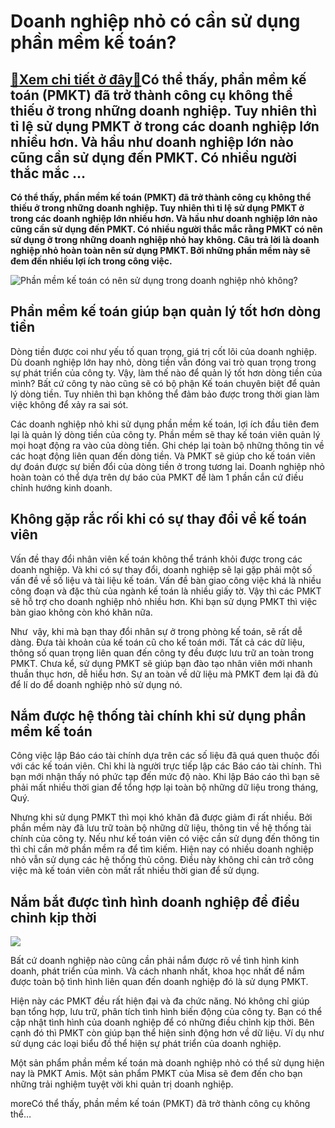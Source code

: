 Doanh nghiệp nhỏ có cần sử dụng phần mềm kế toán?
=================================================

[:gift:Xem chi tiết ở đây:gift:](https://hddtvn.com/doanh-nghiep-nho-co-can-su-dung-phan-mem-ke-toan/)Có thể thấy, phần mềm kế toán (PMKT) đã trở thành công cụ không thể thiếu ở trong những doanh nghiệp. Tuy nhiên thì tỉ lệ sử dụng PMKT ở trong các doanh nghiệp lớn nhiều hơn. Và hầu như doanh nghiệp lớn nào cũng cần sử dụng đến PMKT. Có nhiều người thắc mắc …
-------------------------------------------------------------------------------------------------------------------------------------------------------------------------------------------------------------------------------------------------------------------

**Có thể thấy, phần mềm kế toán (PMKT) đã trở thành công cụ không thể thiếu ở trong những doanh nghiệp. Tuy nhiên thì tỉ lệ sử dụng PMKT ở trong các doanh nghiệp lớn nhiều hơn. Và hầu như doanh nghiệp lớn nào cũng cần sử dụng đến PMKT. Có nhiều người thắc mắc rằng PMKT có nên sử dụng ở trong những doanh nghiệp nhỏ hay không. Câu trả lời là doanh nghiệp nhỏ hoàn toàn nên sử dụng PMKT. Bởi những phần mềm này sẽ đem đến nhiều lợi ích trong công việc.**


![Phần mềm kế toán có nên sử dụng trong doanh nghiệp nhỏ không?](https://hddtvn.com/wp-content/uploads/2021/01/48937807_ML.jpg)


Phần mềm kế toán giúp bạn quản lý tốt hơn dòng tiền
---------------------------------------------------


Dòng tiền được coi như yếu tố quan trọng, giá trị cốt lõi của doanh nghiệp. Dù doanh nghiệp lớn hay nhỏ, dòng tiền vẫn đóng vai trò quan trọng trong sự phát triển của công ty. Vậy, làm thế nào để quản lý tốt hơn dòng tiền của mình? Bất cứ công ty nào cũng sẽ có bộ phận Kế toán chuyên biệt để quản lý dòng tiền. Tuy nhiên thì bạn không thể đảm bảo được trong thời gian làm việc không để xảy ra sai sót.


Các doanh nghiệp nhỏ khi sử dụng phần mềm kế toán, lợi ích đầu tiên đem lại là quản lý dòng tiền của công ty. Phần mềm sẽ thay kế toán viên quản lý mọi hoạt động ra vào của dòng tiền. Ghi chép lại toàn bộ những thông tin về các hoạt động liên quan đến dòng tiền. Và PMKT sẽ giúp cho kế toán viên dự đoán được sự biến đổi của dòng tiền ở trong tương lai. Doanh nghiệp nhỏ hoàn toàn có thể dựa trên dự báo của PMKT để làm 1 phần cắn cứ điều chỉnh hướng kinh doanh.


Không gặp rắc rối khi có sự thay đổi về kế toán viên
----------------------------------------------------


Vấn đề thay đổi nhân viên kế toán không thể tránh khỏi được trong các doanh nghiệp. Và khi có sự thay đổi, doanh nghiệp sẽ lại gặp phải một số vấn đề về số liệu và tài liệu kế toán. Vấn đề bàn giao công việc khá là nhiều công đoạn và đặc thù của ngành kế toán là nhiều giấy tờ. Vậy thì các PMKT sẽ hỗ trợ cho doanh nghiệp nhỏ nhiều hơn. Khi bạn sử dụng PMKT thì việc bàn giao không còn khó khăn nữa.


Như  vậy, khi mà bạn thay đổi nhân sự ở trong phòng kế toán, sẽ rất dễ dàng. Đưa tài khoản của kế toán cũ cho kế toán mới. Tất cả các dữ liệu, thông số quan trọng liên quan đến công ty đều được lưu trữ an toàn trong PMKT. Chưa kể, sử dụng PMKT sẽ giúp bạn đào tạo nhân viên mới nhanh thuần thục hơn, dễ hiểu hơn. Sự an toàn về dữ liệu mà PMKT đem lại đã đủ để lí do để doanh nghiệp nhỏ sử dụng nó.


Nắm được hệ thống tài chính khi sử dụng phần mềm kế toán
--------------------------------------------------------


Công việc lập Báo cáo tài chính dựa trên các số liệu đã quá quen thuộc đối với các kế toán viên. Chỉ khi là người trực tiếp lập các Báo cáo tài chính. Thì bạn mới nhận thấy nó phức tạp đến mức độ nào. Khi lập Báo cáo thì bạn sẽ phải mất nhiều thời gian để tổng hợp lại toàn bộ những dữ liệu trong tháng, Quý.


Nhưng khi sử dụng PMKT thì mọi khó khăn đã được giảm đi rất nhiều. Bởi phần mềm này đã lưu trữ toàn bộ những dữ liệu, thông tin về hệ thống tài chính của công ty. Nếu như kế toán viên có việc cần sử dụng đến thông tin thì chỉ cần mở phần mềm ra để tìm kiếm. Hiện nay có nhiều doanh nghiệp nhỏ vẫn sử dụng các hệ thống thủ công. Điều này không chỉ cản trở công việc mà kế toán viên còn mất rất nhiều thời gian để sử dụng.


Nắm bắt được tình hình doanh nghiệp để điều chỉnh kịp thời
----------------------------------------------------------


![](https://hddtvn.com/wp-content/uploads/2021/01/phan-mem-ke-toan-itg.jpg)


Bất cứ doanh nghiệp nào cũng cần phải nắm được rõ về tình hình kinh doanh, phát triển của mình. Và cách nhanh nhất, khoa học nhất để nắm được toàn bộ tình hình liên quan đến doanh nghiệp đó là sử dụng PMKT.


Hiện này các PMKT đều rất hiện đại và đa chức năng. Nó không chỉ giúp bạn tổng hợp, lưu trữ, phân tích tình hình biến động của công ty. Bạn có thể cập nhật tình hình của doanh nghiệp để có những điều chỉnh kịp thời. Bên cạnh đó thì PMKT còn giúp bạn thể hiện sinh động hơn về dữ liệu. Ví dụ như sử dụng các loại biểu đồ thể hiện sự phát triển của doanh nghiệp.


Một sản phẩm phần mềm kế toán mà doanh nghiệp nhỏ có thể sử dụng hiện nay là PMKT Amis. Một sản phẩm PMKT của Misa sẽ đem đến cho bạn những trải nghiệm tuyệt vời khi quản trị doanh nghiệp.


moreCó thể thấy, phần mềm kế toán (PMKT) đã trở thành công cụ không thể…


